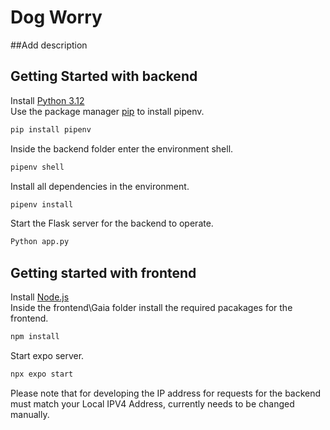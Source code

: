 # Dog Worry
##Add description

## Getting Started with backend
Install [Python 3.12](https://www.python.org/downloads/)
\
Use the package manager [pip](https://pip.pypa.io/en/stable/) to install pipenv.

```bash
pip install pipenv
```
Inside the backend folder enter the environment shell.
```bash
pipenv shell
```
Install all dependencies in the environment.
```bash
pipenv install
```
Start the Flask server for the backend to operate.
```bash
Python app.py
```

## Getting started with frontend
Install [Node.js](https://nodejs.org/en)
\
Inside the frontend\Gaia folder install the required pacakages for the frontend.
```bash
npm install
```
Start expo server.
```bash
npx expo start
```
Please note that for developing the IP address for requests for the backend must match your Local IPV4 Address, currently needs to be changed manually.

